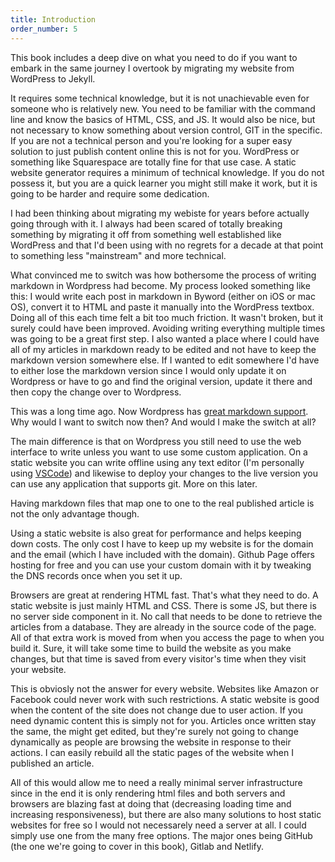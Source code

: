 ```yaml
---
title: Introduction
order_number: 5
---
```


This book includes a deep dive on what you need to do if you want to embark in the same journey I overtook by migrating my website from WordPress to Jekyll.

It requires some technical knowledge, but it is not unachievable even for someone who is relatively new. You need to be familiar with the command line and know the basics of HTML, CSS, and JS. It would also be nice, but not necessary to know something about version control, GIT in the specific. If you are not a technical person and you're looking for a super easy solution to just publish content online this is not for you. WordPress or something like Squarespace are totally fine for that use case. A static website generator requires a minimum of technical knowledge. If you do not possess it, but you are a quick learner you might still make it work, but it is going to be harder and require some dedication.

I had been thinking about migrating my webiste for years before actually going through with it. I always had been scared of totally breaking something by migrating it off from something well established like WordPress and that I'd been using with no regrets for a decade at that point to something less "mainstream" and more technical.

What convinced me to switch was how bothersome the process of writing markdown in Wordpress had become. My process looked something like this: I would write each post in markdown in Byword (either on iOS or mac OS), convert it to HTML and paste it manually into the WordPress textbox. Doing all of this each time felt a bit too much friction. It wasn't broken, but it surely could have been improved. Avoiding writing everything multiple times was going to be a great first step. I also wanted a place where I could have all of my articles in markdown ready to be edited and not have to keep the markdown version somewhere else. If I wanted to edit somewhere I'd have to either lose the markdown version since I would only update it on Wordpress or have to go and find the original version, update it there and then copy the change over to Wordpress.

This was a long time ago. Now Wordpress has [great markdown support][1]. Why would I want to switch now then? And would I make the switch at all?

The main difference is that on Wordpress you still need to use the web interface to write unless you want to use some custom application. On a static website you can write offline using any text editor (I'm personally using [VSCode][2]) and likewise to deploy your changes to the live version you can use any application that supports git. More on this later.

Having markdown files that map one to one to the real published article is not the only advantage though.

Using a static website is also great for performance and helps keeping down costs. The only cost I have to keep up my website is for the domain and the email (which I have included with the domain). Github Page offers hosting for free and you can use your custom domain with it by tweaking the DNS records once when you set it up.

Browsers are great at rendering HTML fast. That's what they need to do. A static website is just mainly HTML and CSS. There is some JS, but there is no server side component in it. No call that needs to be done to retrieve the articles from a database. They are already in the source code of the page. All of that extra work is moved from when you access the page to when you build it. Sure, it will take some time to build the website as you make changes, but that time is saved from every visitor's time when they visit your website.

This is obviosly not the answer for every website. Websites like Amazon or Facebook could never work with such restrictions. A static website is good when the content of the site does not change due to user action. If you need dynamic content this is simply not for you. Articles once written stay the same, the might get edited, but they're surely not going to change dynamically as people are browsing the website in response to their actions. I can easily rebuild all the static pages of the website when I published an article.

All of this would allow me to need a really minimal server infrastructure since in the end it is only rendering html files and both servers and browsers are blazing fast at doing that (decreasing loading time and increasing responsiveness), but there are also many solutions to host static websites for free so I would not necessarely need a server at all. I could simply use one from the many free options. The major ones being GitHub (the one we're going to cover in this book), Gitlab and Netlify.

 [1]: https://en.support.wordpress.com/wordpress-editor/blocks/markdown-block/
 [2]: https://code.visualstudio.com/
